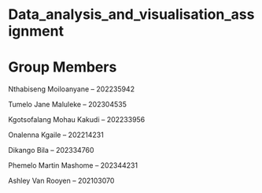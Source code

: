 # Data_analysis_and_visualisation_assignment

# Group Members
Nthabiseng Moiloanyane – 202235942

Tumelo Jane Maluleke – 202304535

Kgotsofalang Mohau Kakudi – 202233956

Onalenna Kgaile – 202214231 

Dikango Bila – 202334760

Phemelo Martin Mashome – 202344231

Ashley Van Rooyen – 202103070
